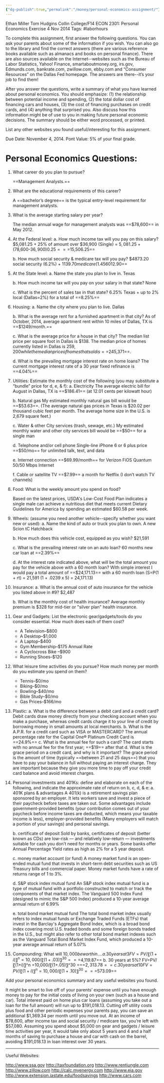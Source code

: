```yaml
---
{"dg-publish":true,"permalink":"/money/personal-economics-assignment/"}
---
```



Ethan Miller
Tom Hudgins
Collin College/F14
ECON 2301:  Personal Economics Exercise
4 Nov 2014
Tags: #laborhours 

To complete this assignment, first answer the following questions. You can ask your parents about some of the information if you wish.  You can also go to the library and find the correct answers (there are various reference books available such as almanacs and books on personal finance). There are also sources available on the Internet--websites such as the Bureau of Labor Statistics, Yahoo! Finance, smartaboutmoney.org, irs.gov, Edmunds.com, bankrate.com, zwillow.com, ebby.com and “Consumer Resources” on the Dallas Fed homepage. The answers are there--it’s your job to find them!  

After you answer the questions, write a summary of what you have learned about personal economics. You should emphasize: (1) the relationship between potential income and spending, (2) the total dollar cost of financing cars and houses, (3) the cost of financing purchases on credit cards, and (4) anything that surprised you. Also discuss how this information might be of use to you in making future personal economic decisions. The summary should be either word processed, or printed.

List any other websites you found useful/interesting for this assignment.

Due Date: November 4, 2014.
Pont Value:  5% of your final grade.


# Personal Economics Questions:
 1. What career do you plan to pursue?
	
	==Management Analysts.==

 2. What are the educational requirements of this career?
	
	A ==bachelor’s degree== is the typical entry-level requirement for management analysts.

3. What is the average starting salary per year?
	
	The median annual wage for management analysts was ==$78,600== in May 2012.

4.  At the Federal level:
	a. How much income tax will you pay on this salary?
		$5,081.25 + 25% of amount over $36,900 (Single)
		= $5,081.25+($78,600-$36,900)0.25 = ==$15,506.25==
		
	b. How much social security & medicare tax will you pay?
		$4873.20 social security (6.2%) + $1139.70 medicare (1.45%) = ==$6012.90==

5. At the State level:
	a. Name the state you plan to live in.
		Texas
		
	b. How much income tax will you pay on your salary in that state?
		None
		
	c. What is the percent of sales tax in that state?
		6.25% Texas + up to 2% local (Dallas=2%) for a total of ==8.25%==

6. Housing:
	a. Name the city where you plan to live.
		Dallas
		
	b. What is the average rent for a furnished apartment in that city?
		As of October, 2014, average apartment rent within 10 miles of Dallas, TX is ==$1249/month.==
		
	c. What is the average price for a house in that city?
		The median list price per square foot in Dallas is $138.  The median price of homes currently listed in Dallas is $259,200 while the median price of homes that sold is ==$245,371==.
		
	d. What is the prevailing mortgage interest rate on home loans?
		The current mortgage interest rate of a 30 year fixed refinance is ==4.04%==

7. Utilities:  Estimate the monthly cost of the following (you may substitute a “bundle” price for d, e, & f):
	a. Electricity
		The average electric bill for August in Dallas, TX is ==$186.41== (at 12.01 cents per kilowatt hour)
		
	b. Natural gas
		My estimated monthly natural gas bill would be ==$53.63==. (The average natural gas prices in Texas is $20.02 per thousand cubic feet per month. The average home size in the U.S. is 2,679 square feet.)
		
	c. Water & other City services (trash, sewage, etc.)
		My estimated monthly water and other city services bill would be ==$50== for a single man
		
	d. Telephone and/or cell phone 
		Single-line iPhone 6 or 6 plus price ==$50/mo== for unlimited talk, text, and data
		
	e. Internet connection
		==$69.99/month== for Verizon FiOS Quantum 50/50 Mbps Internet
		
	f. Cable or satellite TV
		==$7.99== a month for Netflix (I don’t watch TV channels)
		
8. Food:  What is the weekly amount you spend on food?
	
	Based on the latest prices, USDA's Low-Cost Food Plan indicates a single male can achieve a nutritious diet that meets current Dietary Guidelines for America by spending an estimated $60.58 per week.

9.  Wheels:  (assume you need another vehicle--specify whether you want new or used):
	a. Name the kind of auto or truck you plan to own.
		A new Scion tC Hatchback
		
	b. How much does this vehicle cost, equipped as you wish?
		$21,591
		
	c. What is the prevailing interest rate on an auto loan?
		60 months new car loan at ==2.39%==
		
	d. At the interest rate indicated above, what will be the total amount you pay for the vehicle above with a 60 month loan?
		With simple interest I would pay a total amount of ==$24,171.13== with a 60 month loan (S=P(1 + rt) = 21,591 (1 + .0239 x 5) = 24,171.13)

10. Insurance:
	a. What is the annual cost of auto insurance for the vehicle you listed above in #9?
		$2,487
		
	b. What is the monthly cost of health insurance?
		Average monthly premium is $328 for mid-tier or "silver plan" health insurance.

11. Gear and Gadgets: List the electronic gear/gadgets/tools do you consider essential. How much does each of them cost?
	* A Television–$800
	* A Desktop–$1,000
	* A Laptop–$400
	* Gym Membership–$175 Annual Rate
	* A Cyclocross Bike –$900
	* Running Shoes–$120

12. What leisure time activities do you pursue? How much money per month do you estimate you spend on them?
	* Tennis–$0/mo
	* Biking–$0/mo
	* Bowling–$40/mo
	* Bible Study–$0/mo
	* Gas Prices–$166/mo

13.  Plastic:
	a. What is the difference between a debit card and a credit card?
		Debit cards draw money directly from your checking account when you make a purchase, whereas credit cards charge it to your line of credit by borrowing money in small amounts at local merchants.
	b. What is the A.P.R. for a credit card such as VISA or MASTERCARD?
		The annual percentage rate for the Capital One® Platinum Credit Card is ==24.9%==
	c. What is the annual fee for such a card?
		The card starts with no annual fee for the first year; ==$19== after that
	d. What is the grace period on a credit card, and why is it important?
		The grace period is the amount of time (typically ==between 21 and 25 days==) that you have to pay your balance in full without paying an interest charge. They are important because they give you more time to pay off your credit card balance and avoid interest charges.

14. Personal investments and 401Ks: define and elaborate on each of the following, and indicate the approximate rate of return on b, c, d, & e:
	a. 401K plans & advantages
		A 401(k) is a retirement savings plan sponsored by an employer. It lets workers save and invest a piece of their paycheck before taxes are taken out. Some advantages include government-provided benefits (your contribution comes out of your paycheck before income taxes are deducted, which means your taxable income is less), employer-provided benefits (Many employers will match a portion of your savings) and personal savings.
		
	b. certificate of deposit
		Sold by banks, certificates of deposit (better known as CDs) are low-risk — and relatively low-return — investments suitable for cash you don’t need for months or years. Some banks offer Annual Percentage Yield rates as high as 2% for a 5 year deposit.
		
	c.  money market account (or fund)
		A money market fund is an open-ended mutual fund that invests in short-term debt securities such as US Treasury bills and commercial paper. Money market funds have a rate of returns range of 1 to 3%.
		
	d.  S&P stock index mutual fund
		An S&P stock index mutual fund is a type of mutual fund with a portfolio constructed to match or track the components of that market index. The Vanguard 500 Index Fund (designed to mimic the S&P 500 Index) produced a 10-year average annual return of 6.99%
		
	e. total bond market mutual fund
		The total bond market index usually refers to index mutual funds or Exchange Traded Funds (ETFs) that invest in the Barclay's Aggregate Bond Index, which is a broad bond index covering most U.S. traded bonds and some foreign bonds traded in the U.S., but might also refer to other total bond market indexes such as the Vanguard Total Bond Market Index Fund, which  produced a 10-year average annual return of 5.07%

15.  Compounding:  What will $10,000 be worth in….
	a. 30 years at 3%?
		FV=PV/〖(1+i)〗^n =10,000/〖(1+.03)〗^30 ===$4,119.87==
	b. 30 years at 5%?
		FV=PV/〖(1+i)〗^n =10,000/〖(1+.05)〗^30 ===$2,313.78==
	c. 30 years at 10%?
		FV=PV/〖(1+i)〗^n =10,000/〖(1+.10)〗^30 ===$573.09==

Add your personal economics summary and any useful websites you found.

It might be smart to live off of your parents’ expense until you have enough money to pay for the initial costs of living on your own (such as a house and car). Total interest paid on home plus car loans (assuming you take out a loan for the full amount) will run up to $191,018.13. Cutting off utility costs plus food and other periodic expenses your parents pay, you can save an additional $1,369.34 per month until you move out. At an income of $78,600, after income tax and social security / medicare tax, you’re left with $57,080. Assuming you spend about $5,000 on gear and gadgets / leisure time activities per year, it would take only about 5 years and 4 and a half months of saving to purchase a house and car with cash on the barrel, avoiding $191,018.13 in loan interest over 30 years.

---
Useful Websites:

http://www.ssa.gov
http://taxfoundation.org
http://www.rentjungle.com
http://www.zillow.com
http://calc.myenergy.com
http://www.eia.gov
http://www.extension.iastate.edu/foodsavings
http://www.cars.com
